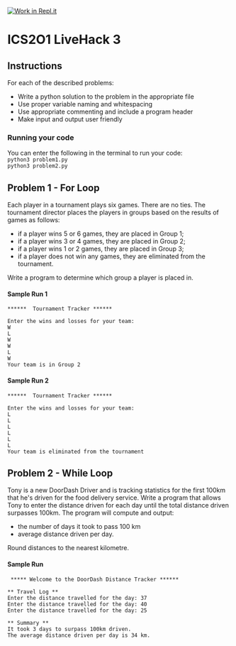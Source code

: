 [![Work in Repl.it](https://classroom.github.com/assets/work-in-replit-14baed9a392b3a25080506f3b7b6d57f295ec2978f6f33ec97e36a161684cbe9.svg)](https://classroom.github.com/online_ide?assignment_repo_id=4261657&assignment_repo_type=AssignmentRepo)
# ICS2O1 LiveHack 3

## Instructions
For each of the described problems:
* Write a python solution to the problem in the appropriate file
* Use proper variable naming and whitespacing
* Use appropriate commenting and include a program header
* Make input and output user friendly



### Running your code
You can enter the following in the terminal to run your code:  
`python3 problem1.py`  
`python3 problem2.py`

## Problem 1 - For Loop
Each player in a tournament plays six games. There are no ties. The tournament director places the players in groups based on the results of games as follows:

* if a player wins 5 or 6 games, they are placed in Group 1;
* if a player wins 3 or 4 games, they are placed in Group 2;
* if a player wins 1 or 2 games, they are placed in Group 3;
* if a player does not win any games, they are eliminated from the tournament.  

Write a program to determine which group a player is placed in.

#### Sample Run 1
```
******  Tournament Tracker ******

Enter the wins and losses for your team:
W
L
W
W
L
W
Your team is in Group 2
```

#### Sample Run 2
```
******  Tournament Tracker ******

Enter the wins and losses for your team:
L
L
L
L
L
L
Your team is eliminated from the tournament
```




## Problem 2 - While Loop
Tony is a new DoorDash Driver and is tracking statistics for the first 100km that he's driven for the food delivery service.  Write a program that allows Tony to enter the distance driven for each day until the total distance driven surpasses 100km.  The program will compute and output:
* the number of days it took to pass 100 km
* average distance driven per day. 

Round distances to the nearest kilometre.

#### Sample Run
```
 ***** Welcome to the DoorDash Distance Tracker ****** 

** Travel Log ** 
Enter the distance travelled for the day: 37
Enter the distance travelled for the day: 40
Enter the distance travelled for the day: 25

** Summary **
It took 3 days to surpass 100km driven.
The average distance driven per day is 34 km.
```





